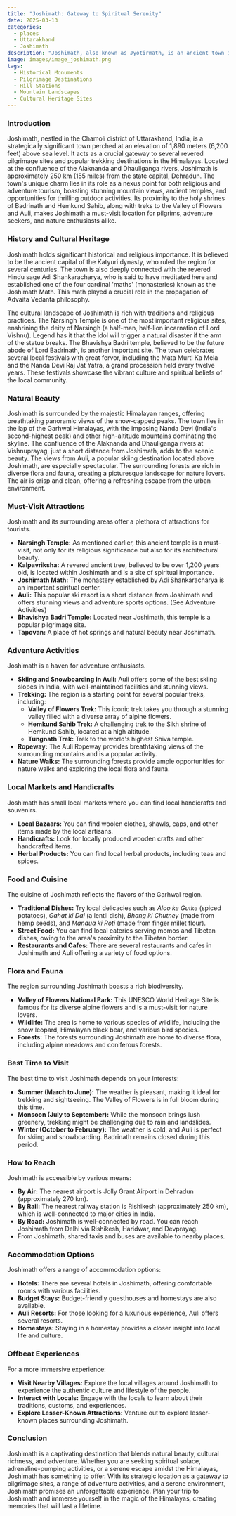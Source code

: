 ```yaml
---
title: "Joshimath: Gateway to Spiritual Serenity"
date: 2025-03-13
categories:
  - places
  - Uttarakhand
  - Joshimath
description: "Joshimath, also known as Jyotirmath, is an ancient town in Uttarakhand and a key stop on the Char Dham pilgrimage circuit. Nestled in the Alaknanda Valley, it offers serene landscapes and is home to several revered temples, including the Jyotirliṅga Temple dedicated to Lord Shiva and the Gauri Kund Temple, making it a significant spiritual destination."
image: images/image_joshimath.png
tags: 
  - Historical Monuments
  - Pilgrimage Destinations
  - Hill Stations
  - Mountain Landscapes
  - Cultural Heritage Sites
---
```



### **Introduction**

Joshimath, nestled in the Chamoli district of Uttarakhand, India, is a strategically significant town perched at an elevation of 1,890 meters (6,200 feet) above sea level. It acts as a crucial gateway to several revered pilgrimage sites and popular trekking destinations in the Himalayas. Located at the confluence of the Alaknanda and Dhauliganga rivers, Joshimath is approximately 250 km (155 miles) from the state capital, Dehradun. The town's unique charm lies in its role as a nexus point for both religious and adventure tourism, boasting stunning mountain views, ancient temples, and opportunities for thrilling outdoor activities. Its proximity to the holy shrines of Badrinath and Hemkund Sahib, along with treks to the Valley of Flowers and Auli, makes Joshimath a must-visit location for pilgrims, adventure seekers, and nature enthusiasts alike.

### **History and Cultural Heritage**

Joshimath holds significant historical and religious importance. It is believed to be the ancient capital of the Katyuri dynasty, who ruled the region for several centuries. <placeholder image tag for image of Katyuri dynasty ruins if available> The town is also deeply connected with the revered Hindu sage Adi Shankaracharya, who is said to have meditated here and established one of the four cardinal 'maths' (monasteries) known as the Joshimath Math. This math played a crucial role in the propagation of Advaita Vedanta philosophy.

The cultural landscape of Joshimath is rich with traditions and religious practices. The Narsingh Temple is one of the most important religious sites, enshrining the deity of Narsingh (a half-man, half-lion incarnation of Lord Vishnu). Legend has it that the idol will trigger a natural disaster if the arm of the statue breaks. <placeholder image tag for image of Narsingh Temple> The Bhavishya Badri temple, believed to be the future abode of Lord Badrinath, is another important site. The town celebrates several local festivals with great fervor, including the Mata Murti Ka Mela and the Nanda Devi Raj Jat Yatra, a grand procession held every twelve years. These festivals showcase the vibrant culture and spiritual beliefs of the local community.

### **Natural Beauty**

Joshimath is surrounded by the majestic Himalayan ranges, offering breathtaking panoramic views of the snow-capped peaks. <placeholder image tag for image of Himalayan mountain view from Joshimath> The town lies in the lap of the Garhwal Himalayas, with the imposing Nanda Devi (India's second-highest peak) and other high-altitude mountains dominating the skyline. The confluence of the Alaknanda and Dhauliganga rivers at Vishnuprayag, just a short distance from Joshimath, adds to the scenic beauty. The views from Auli, a popular skiing destination located above Joshimath, are especially spectacular. The surrounding forests are rich in diverse flora and fauna, creating a picturesque landscape for nature lovers. The air is crisp and clean, offering a refreshing escape from the urban environment.

### **Must-Visit Attractions**

Joshimath and its surrounding areas offer a plethora of attractions for tourists.

*   **Narsingh Temple:** As mentioned earlier, this ancient temple is a must-visit, not only for its religious significance but also for its architectural beauty.
*   **Kalpavriksha:** A revered ancient tree, believed to be over 1,200 years old, is located within Joshimath and is a site of spiritual importance. <placeholder image tag for image of Kalpavriksha>
*   **Joshimath Math:** The monastery established by Adi Shankaracharya is an important spiritual center.
*   **Auli:** This popular ski resort is a short distance from Joshimath and offers stunning views and adventure sports options. (See Adventure Activities)
*   **Bhavishya Badri Temple:** Located near Joshimath, this temple is a popular pilgrimage site.
*   **Tapovan:** A place of hot springs and natural beauty near Joshimath.

### **Adventure Activities**

Joshimath is a haven for adventure enthusiasts.

*   **Skiing and Snowboarding in Auli:** Auli offers some of the best skiing slopes in India, with well-maintained facilities and stunning views. <placeholder image tag for image of Skiing in Auli>
*   **Trekking:** The region is a starting point for several popular treks, including:
    *   **Valley of Flowers Trek:** This iconic trek takes you through a stunning valley filled with a diverse array of alpine flowers.
    *   **Hemkund Sahib Trek:** A challenging trek to the Sikh shrine of Hemkund Sahib, located at a high altitude.
    *   **Tungnath Trek:** Trek to the world's highest Shiva temple.
*   **Ropeway:** The Auli Ropeway provides breathtaking views of the surrounding mountains and is a popular activity.
*   **Nature Walks:** The surrounding forests provide ample opportunities for nature walks and exploring the local flora and fauna.

### **Local Markets and Handicrafts**

Joshimath has small local markets where you can find local handicrafts and souvenirs.

*   **Local Bazaars:** You can find woolen clothes, shawls, caps, and other items made by the local artisans.
*   **Handicrafts:** Look for locally produced wooden crafts and other handcrafted items.
*   **Herbal Products:** You can find local herbal products, including teas and spices.

### **Food and Cuisine**

The cuisine of Joshimath reflects the flavors of the Garhwal region.

*   **Traditional Dishes:** Try local delicacies such as *Aloo ke Gutke* (spiced potatoes), *Gahat ki Dal* (a lentil dish), *Bhang ki Chutney* (made from hemp seeds), and *Mandua ki Roti* (made from finger millet flour).
*   **Street Food:** You can find local eateries serving momos and Tibetan dishes, owing to the area's proximity to the Tibetan border.
*   **Restaurants and Cafes:** There are several restaurants and cafes in Joshimath and Auli offering a variety of food options.

### **Flora and Fauna**

The region surrounding Joshimath boasts a rich biodiversity.

*   **Valley of Flowers National Park:** This UNESCO World Heritage Site is famous for its diverse alpine flowers and is a must-visit for nature lovers.
*   **Wildlife:** The area is home to various species of wildlife, including the snow leopard, Himalayan black bear, and various bird species.
*   **Forests:** The forests surrounding Joshimath are home to diverse flora, including alpine meadows and coniferous forests.

### **Best Time to Visit**

The best time to visit Joshimath depends on your interests:

*   **Summer (March to June):** The weather is pleasant, making it ideal for trekking and sightseeing. The Valley of Flowers is in full bloom during this time.
*   **Monsoon (July to September):** While the monsoon brings lush greenery, trekking might be challenging due to rain and landslides.
*   **Winter (October to February):** The weather is cold, and Auli is perfect for skiing and snowboarding. Badrinath remains closed during this period.

### **How to Reach**

Joshimath is accessible by various means:

*   **By Air:** The nearest airport is Jolly Grant Airport in Dehradun (approximately 270 km).
*   **By Rail:** The nearest railway station is Rishikesh (approximately 250 km), which is well-connected to major cities in India.
*   **By Road:** Joshimath is well-connected by road. You can reach Joshimath from Delhi via Rishikesh, Haridwar, and Devprayag. <placeholder image tag for image of road leading to Joshimath>
*   From Joshimath, shared taxis and buses are available to nearby places.

### **Accommodation Options**

Joshimath offers a range of accommodation options:

*   **Hotels:** There are several hotels in Joshimath, offering comfortable rooms with various facilities.
*   **Budget Stays:** Budget-friendly guesthouses and homestays are also available.
*   **Auli Resorts:** For those looking for a luxurious experience, Auli offers several resorts.
*   **Homestays:** Staying in a homestay provides a closer insight into local life and culture.

### **Offbeat Experiences**

For a more immersive experience:

*   **Visit Nearby Villages:** Explore the local villages around Joshimath to experience the authentic culture and lifestyle of the people.
*   **Interact with Locals:** Engage with the locals to learn about their traditions, customs, and experiences.
*   **Explore Lesser-Known Attractions:** Venture out to explore lesser-known places surrounding Joshimath.

### **Conclusion**

Joshimath is a captivating destination that blends natural beauty, cultural richness, and adventure. Whether you are seeking spiritual solace, adrenaline-pumping activities, or a serene escape amidst the Himalayas, Joshimath has something to offer. With its strategic location as a gateway to pilgrimage sites, a range of adventure activities, and a serene environment, Joshimath promises an unforgettable experience. Plan your trip to Joshimath and immerse yourself in the magic of the Himalayas, creating memories that will last a lifetime.



